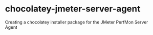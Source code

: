 # chocolatey-jmeter-server-agent
Creating a chocolatey installer package for the JMeter PerfMon Server Agent
